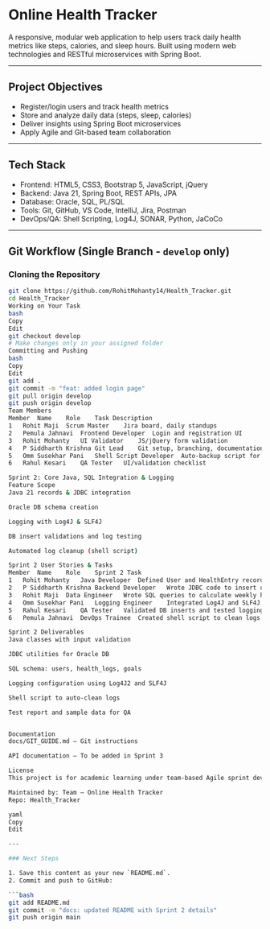 # Online Health Tracker

A responsive, modular web application to help users track daily health metrics like steps, calories, and sleep hours. Built using modern web technologies and RESTful microservices with Spring Boot.

---

## Project Objectives

- Register/login users and track health metrics
- Store and analyze daily data (steps, sleep, calories)
- Deliver insights using Spring Boot microservices
- Apply Agile and Git-based team collaboration

---

## Tech Stack

- Frontend: HTML5, CSS3, Bootstrap 5, JavaScript, jQuery
- Backend: Java 21, Spring Boot, REST APIs, JPA
- Database: Oracle, SQL, PL/SQL
- Tools: Git, GitHub, VS Code, IntelliJ, Jira, Postman
- DevOps/QA: Shell Scripting, Log4J, SONAR, Python, JaCoCo

---

## Git Workflow (Single Branch - `develop` only)

### Cloning the Repository

```bash
git clone https://github.com/RohitMohanty14/Health_Tracker.git
cd Health_Tracker
Working on Your Task
bash
Copy
Edit
git checkout develop
# Make changes only in your assigned folder
Committing and Pushing
bash
Copy
Edit
git add .
git commit -m "feat: added login page"
git pull origin develop
git push origin develop
Team Members
Member	Name	Role	Task Description
1	Rohit Maji	Scrum Master	Jira board, daily standups
2	Pemula Jahnavi	Frontend Developer	Login and registration UI
3	Rohit Mohanty	UI Validator	JS/jQuery form validation
4	P Siddharth Krishna	Git Lead	Git setup, branching, documentation
5	Omm Susekhar Pani	Shell Script Developer	Auto-backup script for frontend code
6	Rahul Kesari	QA Tester	UI/validation checklist

Sprint 2: Core Java, SQL Integration & Logging
Feature Scope
Java 21 records & JDBC integration

Oracle DB schema creation

Logging with Log4J & SLF4J

DB insert validations and log testing

Automated log cleanup (shell script)

Sprint 2 User Stories & Tasks
Member	Name	Role	Sprint 2 Task
1	Rohit Mohanty	Java Developer	Defined User and HealthEntry records using Java 21
2	P Siddharth Krishna	Backend Developer	Wrote JDBC code to insert user and health data into DB
3	Rohit Maji	Data Engineer	Wrote SQL queries to calculate weekly health averages
4	Omm Susekhar Pani	Logging Engineer	Integrated Log4J and SLF4J for login and DB insert logs
5	Rahul Kesari	QA Tester	Validated DB inserts and tested logging with errors
6	Pemula Jahnavi	DevOps Trainee	Created shell script to clean logs older than 7 days

Sprint 2 Deliverables
Java classes with input validation

JDBC utilities for Oracle DB

SQL schema: users, health_logs, goals

Logging configuration using Log4J2 and SLF4J

Shell script to auto-clean logs

Test report and sample data for QA


Documentation
docs/GIT_GUIDE.md — Git instructions

API documentation — To be added in Sprint 3

License
This project is for academic learning under team-based Agile sprint development.

Maintained by: Team – Online Health Tracker
Repo: Health_Tracker

yaml
Copy
Edit

---

### Next Steps

1. Save this content as your new `README.md`.
2. Commit and push to GitHub:

```bash
git add README.md
git commit -m "docs: updated README with Sprint 2 details"
git push origin main
